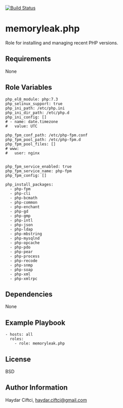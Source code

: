 [![Build Status](https://travis-ci.org/memoryleak/ansible-role-php.svg?branch=v3)](https://travis-ci.org/memoryleak/ansible-role-php)

memoryleak.php
=========

Role for installing and managing recent PHP versions.

Requirements
------------

None

Role Variables
--------------
```
php_el8_module: php:7.3
php_selinux_support: true
php_ini_path: /etc/php.ini
php_ini_dir_path: /etc/php.d
php_ini_config: []
# - name: date.timezone
#   value: UTC

php_fpm_conf_path: /etc/php-fpm.conf
php_fpm_pool_path: /etc/php-fpm.d
php_fpm_pool_files: []
# www:
#   user: nginx


php_fpm_service_enabled: true
php_fpm_service_name: php-fpm
php_fpm_config: []

php_install_packages:
  - php-fpm
  - php-cli
  - php-bcmath
  - php-common
  - php-enchant
  - php-gd
  - php-gmp
  - php-intl
  - php-json
  - php-ldap
  - php-mbstring
  - php-mysqlnd
  - php-opcache
  - php-pdo
  - php-pear
  - php-process
  - php-recode
  - php-snmp
  - php-soap
  - php-xml
  - php-xmlrpc

```

Dependencies
------------

None

Example Playbook
----------------

    - hosts: all
      roles:
        - role: memoryleak.php

License
-------

BSD

Author Information
------------------

Haydar Ciftci, <haydar.ciftci@gmail.com>

